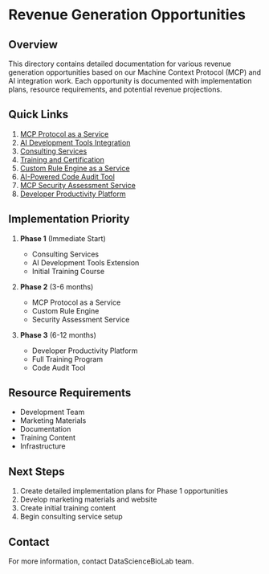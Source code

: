 # Revenue Generation Opportunities

## Overview
This directory contains detailed documentation for various revenue generation opportunities based on our Machine Context Protocol (MCP) and AI integration work. Each opportunity is documented with implementation plans, resource requirements, and potential revenue projections.

## Quick Links
1. [MCP Protocol as a Service](mcp-service.md)
2. [AI Development Tools Integration](ai-dev-tools.md)
3. [Consulting Services](consulting.md)
4. [Training and Certification](training.md)
5. [Custom Rule Engine as a Service](rule-engine.md)
6. [AI-Powered Code Audit Tool](code-audit.md)
7. [MCP Security Assessment Service](security-assessment.md)
8. [Developer Productivity Platform](dev-platform.md)

## Implementation Priority
1. **Phase 1** (Immediate Start)
   - Consulting Services
   - AI Development Tools Extension
   - Initial Training Course

2. **Phase 2** (3-6 months)
   - MCP Protocol as a Service
   - Custom Rule Engine
   - Security Assessment Service

3. **Phase 3** (6-12 months)
   - Developer Productivity Platform
   - Full Training Program
   - Code Audit Tool

## Resource Requirements
- Development Team
- Marketing Materials
- Documentation
- Training Content
- Infrastructure

## Next Steps
1. Create detailed implementation plans for Phase 1 opportunities
2. Develop marketing materials and website
3. Create initial training content
4. Begin consulting service setup

## Contact
For more information, contact DataScienceBioLab team. 